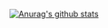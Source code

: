 [![Anurag's github stats](https://github-readme-stats.vercel.app/api?username=unaigonzalezz)](https://github.com/anuraghazra/github-readme-stats)
